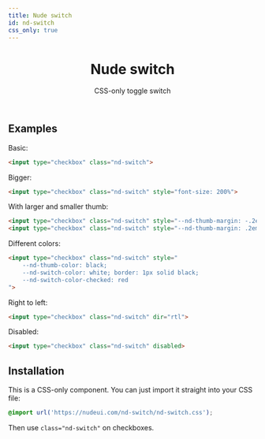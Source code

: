 ```yaml
---
title: Nude switch
id: nd-switch
css_only: true
---
```


<header>

# Nude switch

CSS-only toggle switch

</header>

<main>

## Examples

Basic:

```html
<input type="checkbox" class="nd-switch">
```

Bigger:

```html
<input type="checkbox" class="nd-switch" style="font-size: 200%">
```

With larger and smaller thumb:

```html
<input type="checkbox" class="nd-switch" style="--nd-thumb-margin: -.2em">
<input type="checkbox" class="nd-switch" style="--nd-thumb-margin: .2em">
```

Different colors:
```html
<input type="checkbox" class="nd-switch" style="
	--nd-thumb-color: black;
	--nd-switch-color: white; border: 1px solid black;
	--nd-switch-color-checked: red
">
```

Right to left:

```html
<input type="checkbox" class="nd-switch" dir="rtl">
```

Disabled:

```html
<input type="checkbox" class="nd-switch" disabled>
```

## Installation

This is a CSS-only component. You can just import it straight into your CSS file:

```css
@import url('https://nudeui.com/nd-switch/nd-switch.css');
```

Then use `class="nd-switch"` on checkboxes.

</main>